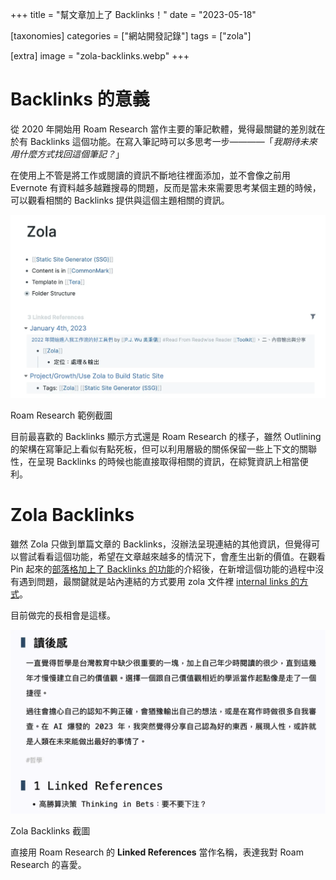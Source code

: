 +++
title = "幫文章加上了 Backlinks！"
date = "2023-05-18"

[taxonomies]
categories = ["網站開發記錄"]
tags = ["zola"]

[extra]
image = "zola-backlinks.webp"
+++

# Backlinks 的意義

從 2020 年開始用 Roam Research 當作主要的筆記軟體，覺得最關鍵的差別就在於有 Backlinks 這個功能。在寫入筆記時可以多思考一步————「*我期待未來用什麼方式找回這個筆記？*」

在使用上不管是將工作或閱讀的資訊不斷地往裡面添加，並不會像之前用 Evernote 有資料越多越難搜尋的問題，反而是當未來需要思考某個主題的時候，可以觀看相關的 Backlinks 提供與這個主題相關的資訊。

![](roam-research-backlinks.webp)
<p class="image-caption">Roam Research 範例截圖</p>

目前最喜歡的 Backlinks 顯示方式還是 Roam Research 的樣子，雖然 Outlining 的架構在寫筆記上看似有點死板，但可以利用層級的關係保留一些上下文的關聯性，在呈現 Backlinks 的時候也能直接取得相關的資訊，在綜覽資訊上相當便利。

# Zola Backlinks
雖然 Zola 只做到單篇文章的 Backlinks，沒辦法呈現連結的其他資訊，但覺得可以嘗試看看這個功能，希望在文章越來越多的情況下，會產生出新的價值。在觀看 Pin 起來的[部落格加上了 Backlinks 的功能](https://pinchlime.com/blog/supported-backlinks/)的介紹後，在新增這個功能的過程中沒有遇到問題，最關鍵就是站內連結的方式要用 zola 文件裡 [internal links 的方式](https://www.getzola.org/documentation/content/linking/#internal-links)。

目前做完的長相會是這樣。

![](zola-backlinks.webp)
<p class="image-caption">Zola Backlinks 截圖</p>

直接用 Roam Research 的 **Linked References** 當作名稱，表達我對 Roam Research 的喜愛。
